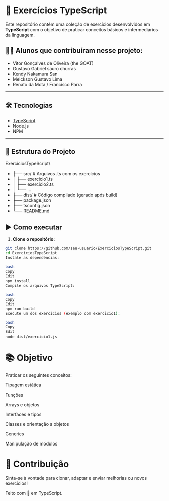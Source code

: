 # 📘 Exercícios TypeScript

Este repositório contém uma coleção de exercícios desenvolvidos em **TypeScript** com o objetivo de praticar conceitos básicos e intermediários da linguagem.

## 👨‍🎓 Alunos que contribuíram nesse projeto:

- Vitor Gonçalves de Oliveira (the GOAT)
- Gustavo Gabriel sauro churras
- Kendy Nakamura San  
- Melckson Gustavo Lima  
- Renato da Mota / Francisco Parra

---

## 🛠️ Tecnologias

- [TypeScript](https://www.typescriptlang.org/)
- Node.js
- NPM

---

## 📁 Estrutura do Projeto

ExerciciosTypeScript/
- ├── src/ # Arquivos .ts com os exercícios
- │ ├── exercicio1.ts
- │ ├── exercicio2.ts
- │ └── ...
- ├── dist/ # Código compilado (gerado após build)
- ├── package.json
- ├── tsconfig.json
- └── README.md

  

## ▶️ Como executar

1. **Clone o repositório:**

```bash
git clone https://github.com/seu-usuario/ExerciciosTypeScript.git
cd ExerciciosTypeScript
Instale as dependências:

bash
Copy
Edit
npm install
Compile os arquivos TypeScript:

bash
Copy
Edit
npm run build
Execute um dos exercícios (exemplo com exercicio1):

bash
Copy
Edit
node dist/exercicio1.js
```
# 📚 Objetivo
Praticar os seguintes conceitos:

Tipagem estática

Funções

Arrays e objetos

Interfaces e tipos

Classes e orientação a objetos

Generics

Manipulação de módulos

# 🚀 Contribuição
Sinta-se à vontade para clonar, adaptar e enviar melhorias ou novos exercícios!

Feito com 💙 em TypeScript.
